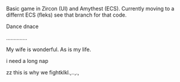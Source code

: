 Basic game in Zircon (UI) and Amythest (ECS). Currently moving to a differnt ECS (fleks) see that branch for that code.



Dance dnace











..............

My wife is wonderful. As is my life.


i need a long nap


 zz this is why we fightklkl.,..,.,
